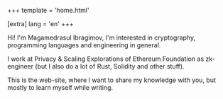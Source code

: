 +++
template = 'home.html'

[extra]
lang = 'en'
+++

Hi! I'm Magamedrasul Ibragimov, I'm interested in cryptography, 
programming languages and engineering in general. 

I work at Privacy & Scaling Explorations of Ethereum Foundation as zk-engineer (but I also do a lot of Rust, Solidity and other stuff).

This is the web-site, where I want to share my knowledge with you, but mostly to learn myself
while writing.
